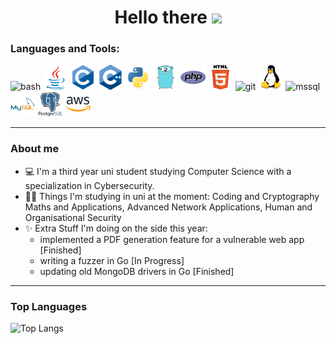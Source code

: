 <h1 align="center">Hello there <img src="https://media.giphy.com/media/v1.Y2lkPTc5MGI3NjExcG9pN3FsamUzeW40b3R4YW1jYXRkM25wZng2Y3p6M3lxYmFsNjZkayZlcD12MV9zdGlja2Vyc19zZWFyY2gmY3Q9cw/ZDNQdzCUjIK9VNUE2c/giphy.gif" width="30px"></h1>

<h3 align="left">Languages and Tools:</h3>
<p>
<img src="https://www.vectorlogo.zone/logos/gnu_bash/gnu_bash-icon.svg" alt="bash" width="40" height="40"/>
 <img src="https://raw.githubusercontent.com/devicons/devicon/master/icons/java/java-original.svg" alt="java" width="40" height="40"/>
<img src="https://raw.githubusercontent.com/devicons/devicon/master/icons/c/c-original.svg" alt="c" width="40" height="40"/>
<img src="https://raw.githubusercontent.com/devicons/devicon/master/icons/cplusplus/cplusplus-original.svg" alt="cplusplus" width="40" height="40"/>
<img src="https://raw.githubusercontent.com/devicons/devicon/master/icons/python/python-original.svg" alt="python" width="40" height="40"/>
<img src="https://raw.githubusercontent.com/devicons/devicon/master/icons/go/go-original.svg" alt="go" width="40" height="40"/>
<img src="https://raw.githubusercontent.com/devicons/devicon/master/icons/php/php-original.svg" alt="php" width="40" height="40"/>
<img src="https://raw.githubusercontent.com/devicons/devicon/master/icons/html5/html5-original-wordmark.svg" alt="html5" width="40" height="40"/>
<img src="https://www.vectorlogo.zone/logos/git-scm/git-scm-icon.svg" alt="git" width="40" height="40"/>
<img src="https://raw.githubusercontent.com/devicons/devicon/master/icons/linux/linux-original.svg" alt="linux" width="40" height="40"/>
<img src="https://www.svgrepo.com/show/303229/microsoft-sql-server-logo.svg" alt="mssql" width="40" height="40"/>
<img src="https://raw.githubusercontent.com/devicons/devicon/master/icons/mysql/mysql-original-wordmark.svg" alt="mysql" width="40" height="40"/>
<img src="https://raw.githubusercontent.com/devicons/devicon/master/icons/postgresql/postgresql-original-wordmark.svg" alt="postgresql" width="40" height="40"/>
<img src="https://raw.githubusercontent.com/devicons/devicon/master/icons/amazonwebservices/amazonwebservices-original-wordmark.svg" alt="aws" width="40" height="40"/>
</p>

<hr></hr>

### About me
- 💻 I'm a third year uni student studying Computer Science with a specialization in Cybersecurity.
- 👩‍🎓 Things I'm studying in uni at the moment: Coding and Cryptography Maths and Applications, Advanced Network Applications, Human and Organisational Security
- ✨ Extra Stuff I'm doing on the side this year:
  * implemented a PDF generation feature for a vulnerable web app [Finished]
  * writing a fuzzer in Go [In Progress]
  * updating old MongoDB drivers in Go [Finished]

<hr></hr>

### Top Languages
 ![Top Langs](https://github-readme-stats.vercel.app/api/top-langs/?username=cicada-legs&layout=compact)
